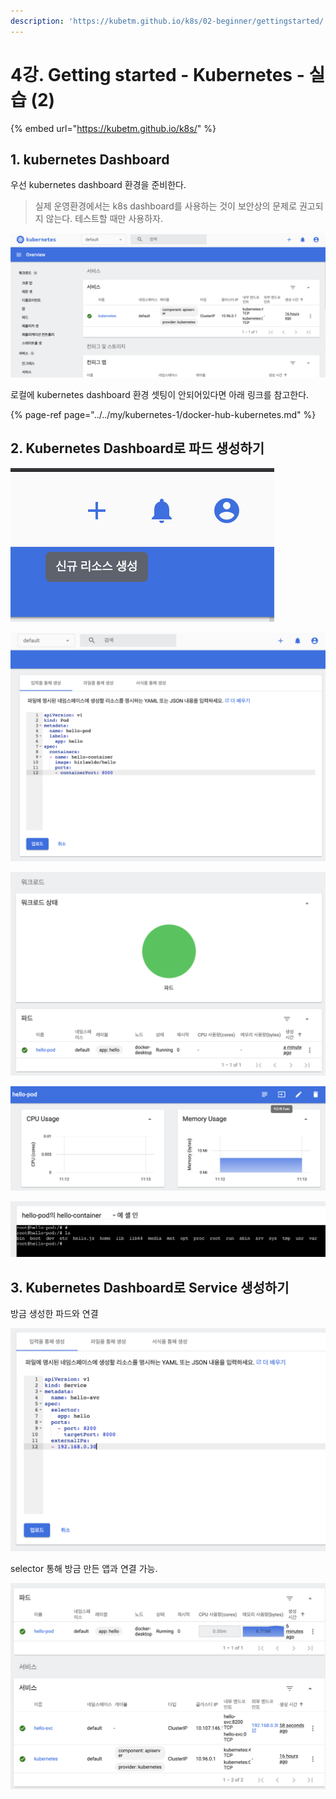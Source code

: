 ```yaml
---
description: 'https://kubetm.github.io/k8s/02-beginner/gettingstarted/'
---
```


# 4강. Getting started - Kubernetes - 실습 \(2\)

{% embed url="https://kubetm.github.io/k8s/" %}

## 1. kubernetes Dashboard

우선 kubernetes dashboard 환경을 준비한다. 

> 실제 운영환경에서는 k8s dashboard를 사용하는 것이 보안상의 문제로 권고되지 않는다. 테스트할 때만 사용하자.

![](../../.gitbook/assets/2021-08-15-11.06.39.png)

로컬에 kubernetes dashboard 환경 셋팅이 안되어있다면 아래 링크를 참고한다.

{% page-ref page="../../my/kubernetes-1/docker-hub-kubernetes.md" %}

## 2. Kubernetes Dashboard로 파드 생성하기

![+ &#xBC84;&#xD2BC; \(&#xC2E0;&#xADDC; &#xB9AC;&#xC18C;&#xC2A4; &#xC0DD;&#xC131;\) &#xD074;&#xB9AD;](../../.gitbook/assets/2021-08-15-11.14.08.png)

![&#xC0DD;&#xC131;&#xD560; Pod&#xC758; &#xC815;&#xBCF4; &#xAE30;&#xC785;](../../.gitbook/assets/image%20%281%29.png)

![Pod &#xC0DD;&#xC131; &#xD6C4; &#xC815;&#xC0C1; &#xAE30;&#xB3D9; &#xC2DC; &#xC0C1;&#xD0DC;](../../.gitbook/assets/image.png)

![Pod &#xB0B4; &#xCEE8;&#xD14C;&#xC774;&#xB108;&#xC5D0; &#xC811;&#xADFC;&#xD558;&#xAE30;](../../.gitbook/assets/2021-08-15-11.15.19.png)

![](../../.gitbook/assets/2021-08-15-11.15.35.png)

## 3. Kubernetes Dashboard로 Service 생성하기

방금 생성한 파드와 연결

![](../../.gitbook/assets/2021-08-15-11.17.23.png)

selector 통해 방금 만든 앱과 연결 가능.

![](../../.gitbook/assets/2021-08-15-11.18.25.png)

